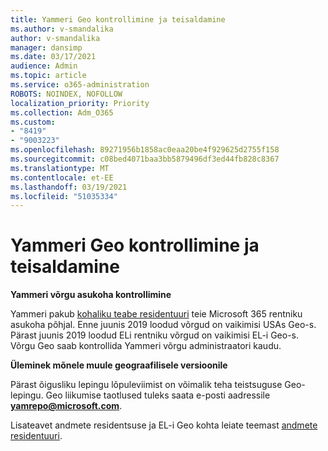 ```yaml
---
title: Yammeri Geo kontrollimine ja teisaldamine
ms.author: v-smandalika
author: v-smandalika
manager: dansimp
ms.date: 03/17/2021
audience: Admin
ms.topic: article
ms.service: o365-administration
ROBOTS: NOINDEX, NOFOLLOW
localization_priority: Priority
ms.collection: Adm_O365
ms.custom:
- "8419"
- "9003223"
ms.openlocfilehash: 89271956b1858ac0eaa20be4f929625d2755f158
ms.sourcegitcommit: c08bed4071baa3bb5879496df3ed44fb828c8367
ms.translationtype: MT
ms.contentlocale: et-EE
ms.lasthandoff: 03/19/2021
ms.locfileid: "51035334"
---
```

# <a name="checking-and-moving-yammer-geo"></a>Yammeri Geo kontrollimine ja teisaldamine

**Yammeri võrgu asukoha kontrollimine**

Yammeri pakub [kohaliku teabe residentuuri](https://docs.microsoft.com/yammer/manage-security-and-compliance/data-residency) teie Microsoft 365 rentniku asukoha põhjal. Enne juunis 2019 loodud võrgud on vaikimisi USAs Geo-s. Pärast juunis 2019 loodud ELi rentniku võrgud on vaikimisi EL-i Geo-s. Võrgu Geo saab kontrollida Yammeri võrgu administraatori kaudu.

**Üleminek mõnele muule geograafilisele versioonile**

Pärast õigusliku lepingu lõpuleviimist on võimalik teha teistsuguse Geo-lepingu. Geo liikumise taotlused tuleks saata e-posti aadressile **yamrepo@microsoft.com**.

Lisateavet andmete residentsuse ja EL-i Geo kohta leiate teemast [andmete residentuuri](https://docs.microsoft.com/yammer/manage-security-and-compliance/data-residency).
